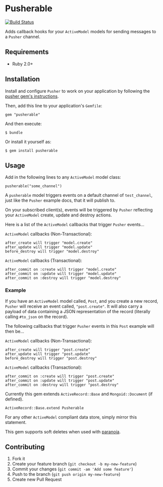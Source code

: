 # Pusherable

[![Build Status](https://travis-ci.org/tonycoco/pusherable.png)](https://travis-ci.org/tonycoco/pusherable)

Adds callback hooks for your `ActiveModel` models for sending messages to a `Pusher` channel.

## Requirements

* Ruby 2.0+

## Installation

Install and configure `Pusher` to work on your application by following the [pusher gem's instructions](https://github.com/pusher/pusher-gem).

Then, add this line to your application's `Gemfile`:

    gem "pusherable"

And then execute:

    $ bundle

Or install it yourself as:

    $ gem install pusherable

## Usage

Add in the following lines to any `ActiveModel` model class:

    pusherable("some_channel")

A `pusherable` model triggers events on a default channel of `test_channel`, just like the `Pusher` example docs, that it will publish to.

On your subscribed client(s), events will be triggered by `Pusher` reflecting your `ActiveModel` create, update and destroy actions.

Here is a list of the `ActiveModel` callbacks that trigger `Pusher` events...

`ActiveModel` callbacks (Non-Transactional):

    after_create will trigger "model.create"
    after_update will trigger "model.update"
    before_destroy will trigger "model.destroy"

`ActiveModel` callbacks (Transactional):

    after_commit on :create will trigger "model.create"
    after_commit on :update will trigger "model.update"
    after_commit on :destroy will trigger "model.destroy"

### Example

If you have an `ActiveModel` model called, `Post`, and you create a new record, `Pusher` will receive an event called, `"post.create"`.
It will also carry a payload of data containing a JSON representation of the record (literally calling `#to_json` on the record).

The following callbacks that trigger `Pusher` events in this `Post` example will then be...

`ActiveModel` callbacks (Non-Transactional):

    after_create will trigger "post.create"
    after_update will trigger "post.update"
    before_destroy will trigger "post.destroy"

`ActiveModel` callbacks (Transactional):

    after_commit on :create will trigger "post.create"
    after_commit on :update will trigger "post.update"
    after_commit on :destroy will trigger "post.destroy"

Currently this gem extends `ActiveRecord::Base` and `Mongoid::Document` (if defined).

`ActiveRecord::Base.extend Pusherable`

For any other `ActiveModel` compliant data store, simply mirror this statement.

This gem supports soft deletes when used with [paranoia](https://github.com/radar/paranoia).

## Contributing

1. Fork it
2. Create your feature branch (`git checkout -b my-new-feature`)
3. Commit your changes (`git commit -am 'Add some feature'`)
4. Push to the branch (`git push origin my-new-feature`)
5. Create new Pull Request
